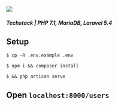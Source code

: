 ![](http://i.imgur.com/uJHSFmu.gif?raw=true)

##### Techstack | PHP 7.1, MariaDB, Laravel 5.4

## Setup 

```
$ cp -R .env.example .env

$ npm i && composer install

$ && php artisan serve 

```

## Open `localhost:8000/users`